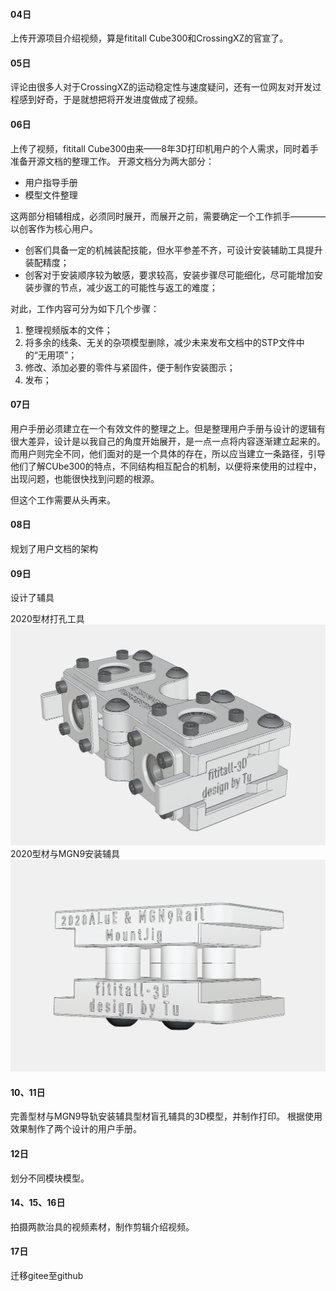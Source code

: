 #### 04日
上传开源项目介绍视频，算是fititall Cube300和CrossingXZ的官宣了。

#### 05日
评论由很多人对于CrossingXZ的运动稳定性与速度疑问，还有一位网友对开发过程感到好奇，于是就想把将开发进度做成了视频。

#### 06日
上传了视频，fititall Cube300由来——8年3D打印机用户的个人需求，同时着手准备开源文档的整理工作。
开源文档分为两大部分：
- 用户指导手册
- 模型文件整理

这两部分相辅相成，必须同时展开，而展开之前，需要确定一个工作抓手————以创客作为核心用户。

- 创客们具备一定的机械装配技能，但水平参差不齐，可设计安装辅助工具提升装配精度；
- 创客对于安装顺序较为敏感，要求较高，安装步骤尽可能细化，尽可能增加安装步骤的节点，减少返工的可能性与返工的难度；

对此，工作内容可分为如下几个步骤：
1. 整理视频版本的文件；
2. 将多余的线条、无关的杂项模型删除，减少未来发布文档中的STP文件中的“无用项”；
3. 修改、添加必要的零件与紧固件，便于制作安装图示；
4. 发布；

#### 07日

用户手册必须建立在一个有效文件的整理之上。但是整理用户手册与设计的逻辑有很大差异，设计是以我自己的角度开始展开，是一点一点将内容逐渐建立起来的。而用户则完全不同，他们面对的是一个具体的存在，所以应当建立一条路径，引导他们了解CUbe300的特点，不同结构相互配合的机制，以便将来使用的过程中，出现问题，也能很快找到问题的根源。

但这个工作需要从头再来。

#### 08日

规划了用户文档的架构

#### 09日
设计了辅具

2020型材打孔工具
![输入图片说明](./Cube300/images/BlindHoleDrillJig.png)
2020型材与MGN9安装辅具
![输入图片说明](./Cube300/images/MountJig.png)

#### 10、11日
完善型材与MGN9导轨安装辅具型材盲孔辅具的3D模型，并制作打印。
根据使用效果制作了两个设计的用户手册。

#### 12日
划分不同模块模型。

#### 14、15、16日
拍摄两款治具的视频素材，制作剪辑介绍视频。

#### 17日
迁移gitee至github